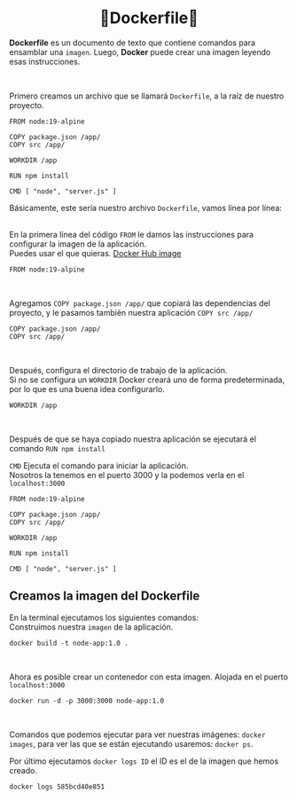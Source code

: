 <div align="center">
    <h1>🐳Dockerfile🐳</h1>
</div>

**Dockerfile** es un documento de texto que contiene comandos para ensamblar una `imagen`.
Luego, **Docker** puede crear una imagen leyendo esas instrucciones.

<br>

Primero creamos un archivo que se llamará `Dockerfile`, a la raíz de nuestro proyecto. 


```
FROM node:19-alpine

COPY package.json /app/
COPY src /app/

WORKDIR /app

RUN npm install 

CMD [ "node", "server.js" ]
```
Básicamente, este sería nuestro archivo `Dockerfile`, vamos línea por línea: 
<br> <br>

En la primera línea del código `FROM` le damos las instrucciones para configurar la imagen de la aplicación. <br> 
Puedes usar el que quieras. [Docker Hub image](https://hub.docker.com/_/node/)

```
FROM node:19-alpine
```

<br>

Agregamos `COPY package.json /app/` que copiará las dependencias del proyecto, y le pasamos también nuestra aplicación  `COPY src /app/` 

```
COPY package.json /app/
COPY src /app/
```
<br>

Después, configura el directorio de trabajo de la aplicación.<br>
Si no se configura un `WORKDIR` Docker creará uno de forma predeterminada, por lo que es una buena idea configurarlo.
<br> 

```
WORKDIR /app
```

<br>

Después de que se haya copiado nuestra aplicación se ejecutará el comando `RUN npm install` 

`CMD` Ejecuta el comando para iniciar la aplicación. <br>
Nosotros la tenemos en el puerto 3000 y la podemos verla en el `localhost:3000` <br>

```
FROM node:19-alpine

COPY package.json /app/
COPY src /app/

WORKDIR /app

RUN npm install 

CMD [ "node", "server.js" ]

```

## Creamos la imagen del Dockerfile

En la terminal ejecutamos los siguientes comandos: <br>
Construimos nuestra `imagen` de la aplicación.

```
docker build -t node-app:1.0 .
```
 <br> 
 
 Ahora es posible crear un contenedor con esta imagen. Alojada en el puerto `localhost:3000`
 ```
docker run -d -p 3000:3000 node-app:1.0
```
<br>

Comandos que podemos ejecutar para ver nuestras imágenes: `docker images`, para ver las que se están ejecutando usaremos: `docker ps`. 
<br>

Por último ejecutamos `docker logs ID` el ID es el de la imagen que hemos creado.

```
docker logs 585bcd40e851
```
